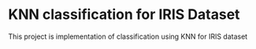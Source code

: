 # KNN classification for IRIS Dataset
This project is implementation of classification using KNN for IRIS dataset